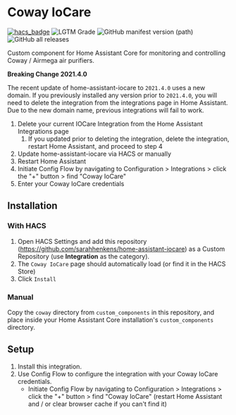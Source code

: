 # Coway IoCare
[![hacs_badge](https://img.shields.io/badge/HACS-Custom-orange.svg)](https://github.com/custom-components/hacs) ![LGTM Grade](https://img.shields.io/lgtm/grade/python/github/sarahhenkens/home-assistant-iocare) ![GitHub manifest version (path)](https://img.shields.io/github/manifest-json/v/sarahhenkens/home-assistant-iocare?filename=custom_components%2Fcoway%2Fmanifest.json) ![GitHub all releases](https://img.shields.io/github/downloads/sarahhenkens/home-assistant-iocare/total?color=green)

Custom component for Home Assistant Core for monitoring and controlling
Coway / Airmega air purifiers.

**Breaking Change 2021.4.0**

The recent update of home-assistant-iocare to `2021.4.0` uses a new domain. If you previously installed any version prior to `2021.4.0`, you will need to delete the integration from the integrations page in Home Assistant. Due to the new domain name, previous integrations will fail to work.
1. Delete your current IOCare Integration from the Home Assistant Integrations page
   1. If you updated prior to deleting the integration, delete the integration, restart Home Assistant, and proceed to step 4
2. Update home-assistant-iocare via HACS or manually
3. Restart Home Assistant
4. Initiate Config Flow by navigating to Configuration > Integrations > click the "+" button > find "Coway IoCare"
5. Enter your Coway IoCare credentials

## Installation

### With HACS
1. Open HACS Settings and add this repository (https://github.com/sarahhenkens/home-assistant-iocare)
as a Custom Repository (use **Integration** as the category).
2. The `Coway IoCare` page should automatically load (or find it in the HACS Store)
3. Click `Install`

### Manual
Copy the `coway` directory from `custom_components` in this repository,
and place inside your Home Assistant Core installation's `custom_components` directory.


## Setup
1. Install this integration.
2. Use Config Flow to configure the integration with your Coway IoCare credentials.
    * Initiate Config Flow by navigating to Configuration > Integrations > click the "+" button > find "Coway IoCare" (restart Home Assistant and / or clear browser cache if you can't find it)
